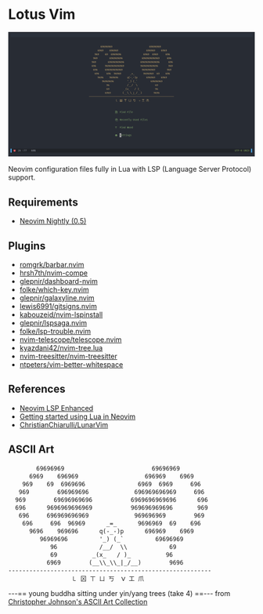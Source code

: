 # Lotus Vim

![Lotus Vim](https://github.com/mcaneris/LotusVim/blob/main/screen.png "Lotus Vim")

Neovim configuration files fully in Lua with LSP (Language Server Protocol) support.

## Requirements
- [Neovim Nightly (0.5)](https://github.com/neovim/neovim/releases/tag/nightly)

## Plugins
- [romgrk/barbar.nvim](https://github.com/romgrk/barbar.nvim)
- [hrsh7th/nvim-compe](https://github.com/hrsh7th/nvim-compe)
- [glepnir/dashboard-nvim](https://github.com/glepnir/dashboard-nvim)
- [folke/which-key.nvim](https://github.com/folke/which-key.nvim)
- [glepnir/galaxyline.nvim](https://github.com/glepnir/galaxyline.nvim)
- [lewis6991/gitsigns.nvim](https://github.com/lewis6991/gitsigns.nvim)
- [kabouzeid/nvim-lspinstall](https://github.com/kabouzeid/nvim-lspinstall)
- [glepnir/lspsaga.nvim](https://github.com/glepnir/lspsaga.nvim)
- [folke/lsp-trouble.nvim](https://github.com/folke/lsp-trouble.nvim)
- [nvim-telescope/telescope.nvim](https://github.com/nvim-telescope/telescope.nvim)
- [kyazdani42/nvim-tree.lua](https://github.com/kyazdani42/nvim-tree.lua)
- [nvim-treesitter/nvim-treesitter](https://github.com/nvim-treesitter/nvim-treesitter)
- [ntpeters/vim-better-whitespace](https://github.com/ntpeters/vim-better-whitespace)

## References
- [Neovim LSP Enhanced](https://alpha2phi.medium.com/neovim-lsp-enhanced-a3d313abee65)
- [Getting started using Lua in Neovim](https://github.com/nanotee/nvim-lua-guide)
- [ChristianChiarulli/LunarVim](https://github.com/ChristianChiarulli/LunarVim)

## ASCII Art
```
        69696969                         69696969       
      6969    696969                   696969    6969    
    969    69  6969696               6969  6969     696  
   969        696969696             696969696969     696  
  969        69696969696           6969696969696      696 
  696      9696969696969           969696969696       969
   696     696969696969             969696969        969 
    696     696  96969      _=_      9696969  69    696  
      9696    969696      q(-_-)p      696969    6969    
         96969696         '_) (_`         69696969       
            96            /__/  \\            69         
            69          _(x_   / )_          96           
           6969        (__\\_\\_|_/__)        9696        
----------------------------------------------------------
                  ㇄ 龱 ㄒ ㄩ 丂  ᐯ 工 爪                
```
---== young buddha sitting under yin/yang trees (take 4) ==---
      from [Christopher Johnson\'s ASCII Art Collection](https://asciiart.website/index.php)
